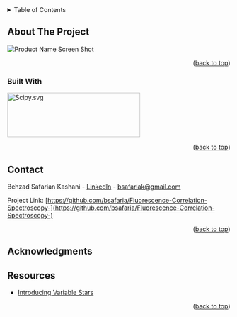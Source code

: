 
<!-- TABLE OF CONTENTS -->
<details>
  <summary>Table of Contents</summary>
  <ol>
    <li>
      <a href="#about-the-project">About The Project</a>
      <ul>
        <li><a href="#built-with">Built With</a></li>
      </ul>
    </li>
    <li><a href="#contact">Contact</a></li>
    <li><a href="#acknowledgments">Acknowledgments</a></li>
    <li><a href="#resources">Resources</a></li>
  </ol>
</details>



<!-- ABOUT THE PROJECT -->
## About The Project

![Product Name Screen Shot][product-screenshot]


<p align="right">(<a href="#readme-top">back to top</a>)</p>



### Built With

[<img src="https://scipy.org/images/logo.svg" alt="Scipy.svg" width="300" height="100">][Scipy-url]

<p align="right">(<a href="#readme-top">back to top</a>)</p>

<!-- CONTACT -->
## Contact

Behzad Safarian Kashani - [LinkedIn](https://www.linkedin.com/in/bsk00/) - bsafariak@gmail.com

Project Link: [https://github.com/bsafaria/Fluorescence-Correlation-Spectroscopy-](https://github.com/bsafaria/Fluorescence-Correlation-Spectroscopy-)

<p align="right">(<a href="#readme-top">back to top</a>)</p>



<!-- ACKNOWLEDGMENTS -->
## Acknowledgments


## Resources

* [Introducing Variable Stars](https://www.rasc.ca/variable-stars)

<p align="right">(<a href="#readme-top">back to top</a>)</p>

<!-- MARKDOWN LINKS & IMAGES -->
<!-- https://www.markdownguide.org/basic-syntax/#reference-style-links -->
[product-screenshot]: https://github.com/bsafaria/Fluorescence-Correlation-Spectroscopy-/blob/main/Laser%20Setup.jpg?raw=true
[Scipy.svg]: https://scipy.org/images/logo.svg
[Scipy-url]: https://scipy.org/
